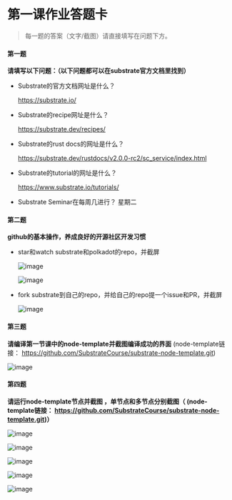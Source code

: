 # 第一课作业答题卡

> 每一题的答案（文字/截图）请直接填写在问题下方。

#### 第一题

**请填写以下问题：（以下问题都可以在substrate官方文档里找到）**

- Substrate的官方文档网址是什么？

  https://substrate.io/

- Substrate的recipe网址是什么？

  https://substrate.dev/recipes/

- Substrate的rust docs的网址是什么？

  https://substrate.dev/rustdocs/v2.0.0-rc2/sc_service/index.html

- Substrate的tutorial的网址是什么？

  https://www.substrate.io/tutorials/

- Substrate Seminar在每周几进行？
  星期二




#### 第二题

**github的基本操作，养成良好的开源社区开发习惯**

- star和watch substrate和polkadot的repo，并截屏
  
  ![image](https://github.com/mxkfz/team5/blob/mxkfz/lesson1/hw/1.jpg)
  
  ![image](https://github.com/mxkfz/team5/blob/mxkfz/lesson1/hw/2.jpg)
  

- fork substrate到自己的repo，并给自己的repo提一个issue和PR，并截屏

  ![image](https://github.com/mxkfz/team5/blob/mxkfz/lesson1/hw/3.jpg)



#### 第三题

**请编译第一节课中的node-template并截图编译成功的界面** (node-template链接： https://github.com/SubstrateCourse/substrate-node-template.git)

  ![image](https://github.com/mxkfz/team5/blob/mxkfz/lesson1/hw/4.jpg)

#### 第四题

**请运行node-template节点并截图 ，单节点和多节点分别截图（ (node-template链接： https://github.com/SubstrateCourse/substrate-node-template.git)）**

  ![image](https://github.com/mxkfz/team5/blob/mxkfz/lesson1/hw/5.jpg)
  
  ![image](https://github.com/mxkfz/team5/blob/mxkfz/lesson1/hw/6.jpg)
  
  ![image](https://github.com/mxkfz/team5/blob/mxkfz/lesson1/hw/7.jpg)
  
  ![image](https://github.com/mxkfz/team5/blob/mxkfz/lesson1/hw/8.jpg)
  
  ![image](https://github.com/mxkfz/team5/blob/mxkfz/lesson1/hw/9.jpg)
